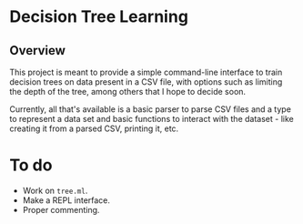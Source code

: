 # Decision Tree Learning


## Overview

This project is meant to provide a simple command-line interface to train decision trees on data present in a CSV file, with options such as limiting the depth of the tree, among others that I hope to decide soon.

Currently, all that's available is a basic parser to parse CSV files and a type to represent a data set and basic functions to interact with the dataset - like creating it from a parsed CSV, printing it, etc.


# To do

- Work on `tree.ml`.
- Make a REPL interface.
- Proper commenting.

